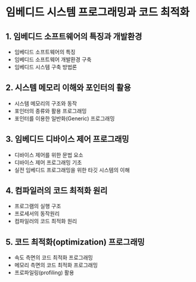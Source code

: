 # 임베디드 시스템 프로그래밍과 코드 최적화
## 1. 임베디드 소프트웨어의  특징과 개발환경
* 임베디드 소프트웨어의 특징
* 임베디드 소프트웨어 개발환경 구축
* 임베디드 시스템 구축 방법론
## 2. 시스템 메모리 이해와 포인터의 활용
* 시스템 메모리의 구조와 동작
* 포인터의 종류와 활용 프로그래밍
* 포인터를 이용한 일반화(Generic) 프로그래밍
## 3. 임베디드 디바이스 제어 프로그래밍
* 디바이스 제어를 위한 문법 요소
* 디바이스 제어 프로그래밍 기초
* 실전 임베디드 프로그래밍을 위한 타깃 시스템의 이해
## 4. 컴파일러의 코드 최적화 원리
* 프로그램의 실행 구조
* 프로세서의 동작원리
* 컴파일러의 코드 최적화 원리
## 5. 코드 최적화(optimization) 프로그래밍
* 속도 측면의 코드 최적화 프로그래밍
* 메모리 측면의 코드 최적화 프로그래밍
* 프로파일링(profiling) 활용
